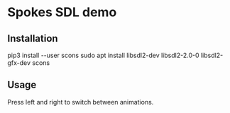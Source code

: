 Spokes SDL demo
===============

Installation
------------

pip3 install --user scons
sudo apt install libsdl2-dev libsdl2-2.0-0 libsdl2-gfx-dev
scons

Usage
-----

Press left and right to switch between animations.

